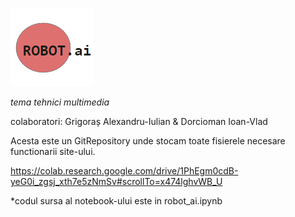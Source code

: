 ![logo](https://github.com/grigo210/robot.ai/blob/main/logo_robot.ai.png "robot.ai")

_tema tehnici multimedia_

colaboratori: 
Grigoraș Alexandru-Iulian &
Dorcioman Ioan-Vlad

Acesta este un GitRepository unde stocam toate fisierele necesare functionarii site-ului.

https://colab.research.google.com/drive/1PhEgm0cdB-yeG0i_zgsj_xth7e5zNmSv#scrollTo=x474lghvWB_U

*codul sursa al notebook-ului este in robot_ai.ipynb
